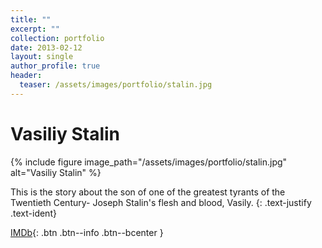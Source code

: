 ```yaml
---
title: ""
excerpt: ""
collection: portfolio
date: 2013-02-12
layout: single
author_profile: true
header:
  teaser: /assets/images/portfolio/stalin.jpg
---
```


# Vasiliy Stalin

{% include figure image_path="/assets/images/portfolio/stalin.jpg" alt="Vasiliy Stalin" %}

This is the story about the son of one of the greatest tyrants of the Twentieth Century- Joseph Stalin's flesh and blood, Vasily.
{: .text-justify .text-ident}

[IMDb](https://www.imdb.com/title/tt3501628){: .btn .btn--info .btn--bcenter }